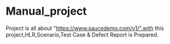 # Manual_project
Project is all about "https://www.saucedemo.com/v1/".with this project,HLR,Scenario,Test Case & Defect Report is Prepared.
